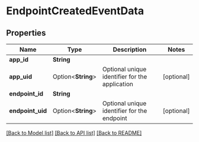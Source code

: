 # EndpointCreatedEventData

## Properties

Name | Type | Description | Notes
------------ | ------------- | ------------- | -------------
**app_id** | **String** |  | 
**app_uid** | Option<**String**> | Optional unique identifier for the application | [optional]
**endpoint_id** | **String** |  | 
**endpoint_uid** | Option<**String**> | Optional unique identifier for the endpoint | [optional]

[[Back to Model list]](../README.md#documentation-for-models) [[Back to API list]](../README.md#documentation-for-api-endpoints) [[Back to README]](../README.md)


